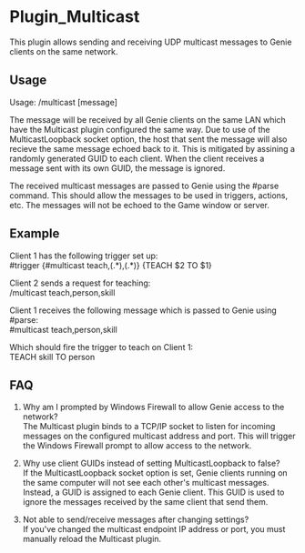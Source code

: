 # Plugin_Multicast
This plugin allows sending and receiving UDP multicast messages to Genie clients on the same network.

## Usage
Usage:
/multicast [message]

The message will be received by all Genie clients on the same LAN which have the Multicast plugin configured the same way.  Due to use of the MulticastLoopback socket option, the host that sent the message will also recieve the same message echoed back to it.  This is mitigated by assining a randomly generated GUID to each client.  When the client receives a message sent with its own GUID, the message is ignored.

The received multicast messages are passed to Genie using the #parse command.  This should allow the messages to be used in triggers, actions, etc.  The messages will not be echoed to the Game window or server.

## Example
Client 1 has the following trigger set up:<br/>
  \#trigger {#multicast teach,(.\*),(.\*)} {TEACH $2 TO $1}

Client 2 sends a request for teaching:<br/>
  /multicast teach,person,skill

Client 1 receives the following message which is passed to Genie using #parse:<br/>
  #multicast teach,person,skill

Which should fire the trigger to teach on Client 1:<br/>
  TEACH skill TO person

## FAQ
1. Why am I prompted by Windows Firewall to allow Genie access to the network?<br/>
  The Multicast plugin binds to a TCP/IP socket to listen for incoming messages on the configured multicast address and port.  This will trigger the Windows Firewall prompt to allow access to the network.

1. Why use client GUIDs instead of setting MulticastLoopback to false?<br/>
  If the MulticastLoopback socket option is set, Genie clients running on the same computer will not see each other's multicast messages.  Instead, a GUID is assigned to each Genie client.  This GUID is used to ignore the messages received by the same client that send them.

1. Not able to send/receive messages after changing settings?<br/>
  If you've changed the multicast endpoint IP address or port, you must manually reload the Multicast plugin.
